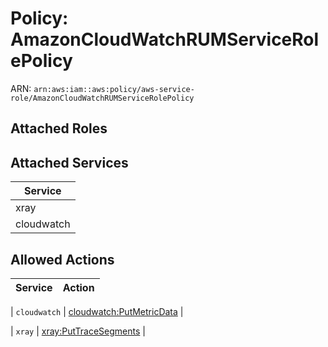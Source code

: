 # Policy: AmazonCloudWatchRUMServiceRolePolicy

ARN: `arn:aws:iam::aws:policy/aws-service-role/AmazonCloudWatchRUMServiceRolePolicy`

## Attached Roles

## Attached Services

| Service |
|---------|
| xray |
| cloudwatch |

## Allowed Actions

| Service | Action |
|:-------:|--------|

| `cloudwatch` | [cloudwatch:PutMetricData](../actions.md#cloudwatch:putmetricdata) |

| `xray` | [xray:PutTraceSegments](../actions.md#xray:puttracesegments) |
